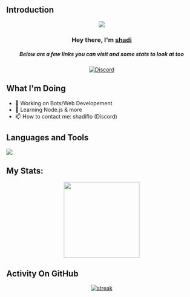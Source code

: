 ## Introduction
<p align="center">
<img src="https://readme-typing-svg.demolab.com/?lines=Developer%20of%20FaceitVisuals;Used%20by%20over%20100,000%20users;2+%2B%20years%20of%20coding%20experience&font=Fira%20Code&center=true&width=700&height=45&color=fff53a&vCenter=true&pause=1000&size=25" /></a>
</p>

<h3 align="center">Hey there, I'm <a href="https://github.com/shadiflo">shadi</a></h3>
<h5 align="center">Below are a few links you can visit and some stats to look at too</h5>

<p align="center">
  <a href="https://discord.com/invite/SMQ3kuJEpu"><img alt="Discord" title="Discord" src="https://img.shields.io/badge/-Discord-7289DA?style=for-the-badge&logo=discord&logoColor=white"/></a>
  


 </p>
 



## What I'm Doing

- 🔭 Working on Bots/Web Developement
- 🌱 Learning Node.js & more
- 📫 How to contact me: shadiflo (Discord)

## Languages and Tools

<p align="left"> <a href="https://github.com/shadiflo"><img src="https://skillicons.dev/icons?i=vscode,replit,github,mongodb,css,html,js,express,bots,nodejs,cpp,discord,eclipse,linux,mysql,nextjs,nginx,ps,unity,unreal,webpack,"> </a> </p>

## My Stats:
<p align="center">
<img height="200px" src="https://github-readme-stats.vercel.app/api?username=shadiflo&hide_border=true&show_icons=true&count_private=true&theme=gruvbox&bg_color=151515">
</p>

## Activity On GitHub

<p align="center">
  <a href="https://github.com/shadiflo">      
<img title="stats" alt="streak" src="https://github-readme-streak-stats.herokuapp.com/?user=shadiflo&theme=dark&hide_border=true&stroke=f53b3b"/>
</a> 
</p>

